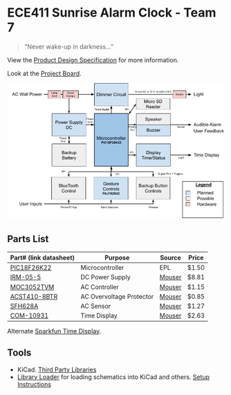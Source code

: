 # ECE411 Sunrise Alarm Clock - Team 7

> "Never wake-up in darkness..."

View the [Product Design Specification](./Product%20Design%20Specification%20v1.pdf) for more information.

Look at the [Project Board](https://github.com/31415pi/ECE_411_Winter_2021_Team_7/projects/1).

![L1 Decomposition](/CAD/L1%20Decomposition.png)

## Parts List

| Part# (link datasheet)                                                           | Purpose                  | Source                                                          | Price |
| -------------------------------------------------------------------------------- | ------------------------ | --------------------------------------------------------------- | ----- |
| [PIC18F26K22](./Datasheets/datasheet%20PIC18F26K22%20(microcontroller).pdf)      | Microcontroller          | EPL                                                             | $1.50 |
| [IRM-05-5](./Datasheets/datasheet%20IRM-05%20(ACto5v%20power%20supply).pdf)      | DC Power Supply          | [Mouser](https://www.mouser.com/ProductDetail/709-IRM05-5)      | $8.81 |
| [MOC3052TVM](./Datasheets/datasheet%20MOC3052M%20(AC%20controller).pdf)          | AC Controller            | [Mouser](https://www.mouser.com/ProductDetail/512-MOC3052SR2M)  | $1.15 |
| [ACST410-8BTR](./Datasheets/datasheet%20ACST410%20(Overvoltage%20Protector).pdf) | AC Overvoltage Protector | [Mouser](https://www.mouser.com/ProductDetail/511-ACST410-8BTR) | $0.85 |
| [SFH628A](./Datasheets/datasheet%20SFH628A%20(AC%20sensor).pdf)                  | AC Sensor                | [Mouser](https://www.mouser.com/ProductDetail/782-SFH6286-4T)   | $1.27 |
| [COM-10931](./Datasheets/datasheet%20COM-09481%20(7seg).pdf)                     | Time Display             | [Mouser](https://www.mouser.com/ProductDetail/474-COM-10931)    | $2.63 |


Alternate [Sparkfun Time Display](https://www.sparkfun.com/products/10931).

## Tools

- KiCad. [Third Party Libraries](https://www.kicad.org/libraries/third_party/)
- [Library Loader](https://componentsearchengine.com/tools) for loading schematics into KiCad and others. [Setup Instructions](https://www.samacsys.com/kicad/)
